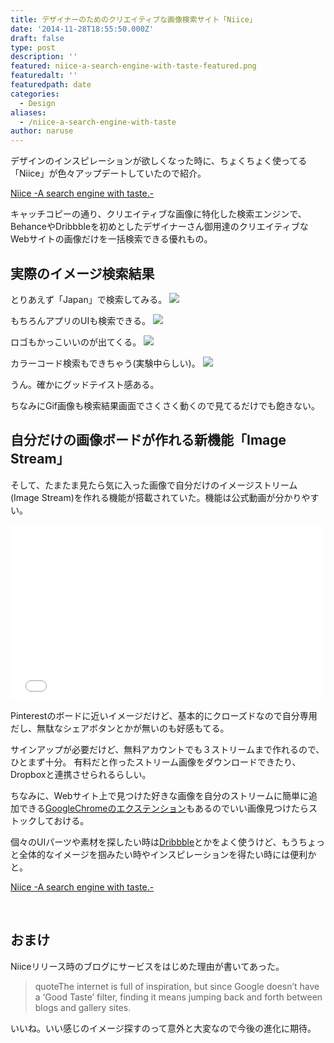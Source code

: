 ```yaml
---
title: デザイナーのためのクリエイティブな画像検索サイト「Niice」
date: '2014-11-28T18:55:50.000Z'
draft: false
type: post
description: ''
featured: niice-a-search-engine-with-taste-featured.png
featuredalt: ''
featuredpath: date
categories:
  - Design
aliases:
  - /niice-a-search-engine-with-taste
author: naruse
---
```


デザインのインスピレーションが欲しくなった時に、ちょくちょく使ってる「Niice」が色々アップデートしていたので紹介。

<a href="https://niice.co/" target="_blank">Niice -A search engine with taste.-</a>


キャッチコピーの通り、クリエイティブな画像に特化した検索エンジンで、BehanceやDribbbleを初めとしたデザイナーさん御用達のクリエイティブなWebサイトの画像だけを一括検索できる優れもの。

<!--more-->

## 実際のイメージ検索結果
とりあえず「Japan」で検索してみる。
![](/img/2014/11/niice-a-search-engine-with-taste-1.png)

もちろんアプリのUIも検索できる。
![](/img/2014/11/niice-a-search-engine-with-taste-2.png)

ロゴもかっこいいのが出てくる。
![](/img/2014/11/niice-a-search-engine-with-taste-3.png)

カラーコード検索もできちゃう(実験中らしい)。
![](/img/2014/11/niice-a-search-engine-with-taste-4.png)


うん。確かにグッドテイスト感ある。

<!-- textlint-disable max-kanji-continuous-len -->

ちなみにGif画像も検索結果画面でさくさく動くので見てるだけでも飽きない。

<!-- textlint-enable max-kanji-continuous-len -->

## 自分だけの画像ボードが作れる新機能「Image Stream」
そして、たまたま見たら気に入った画像で自分だけのイメージストリーム(Image Stream)を作れる機能が搭載されていた。機能は公式動画が分かりやすい。

<!-- textlint-disable spellcheck-tech-word -->

<iframe src="//player.vimeo.com/video/97440008?title=0&amp;byline=0&amp;portrait=0" width="500" height="281" frameborder="0" webkitallowfullscreen mozallowfullscreen allowfullscreen></iframe>

<!-- textlint-enable spellcheck-tech-word -->

Pinterestのボードに近いイメージだけど、基本的にクローズドなので自分専用だし、無駄なシェアボタンとかが無いのも好感もてる。

サインアップが必要だけど、無料アカウントでも３ストリームまで作れるので、ひとまず十分。
有料だと作ったストリーム画像をダウンロードできたり、Dropboxと連携させられるらしい。


ちなみに、Webサイト上で見つけた好きな画像を自分のストリームに簡単に追加できる<a href="https://chrome.google.com/webstore/detail/niice/miegcjodnnjpiakobaofjcjohidgekdi" target="blank">GoogleChromeのエクステンション</a>もあるのでいい画像見つけたらストックしておける。

個々のUIパーツや素材を探したい時は<a href="https://dribbble.com/" target="blank">Dribbble</a>とかをよく使うけど、もうちょっと全体的なイメージを掴みたい時やインスピレーションを得たい時には便利かと。

<a href="https://niice.co/" target="blank">Niice -A search engine with taste.-</a>

<br>

## おまけ
Niiceリリース時のブログにサービスをはじめた理由が書いてあった。

> quoteThe internet is full of inspiration, but since Google doesn’t have a ‘Good Taste’ filter, finding it means jumping back and forth between blogs and gallery sites.

いいね。いい感じのイメージ探すのって意外と大変なので今後の進化に期待。
